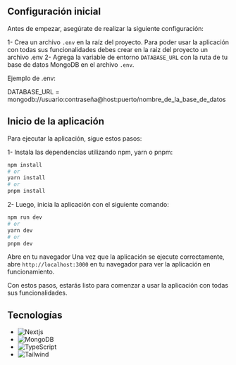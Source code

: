 ## Configuración inicial

Antes de empezar, asegúrate de realizar la siguiente configuración:

1- Crea un archivo `.env` en la raíz del proyecto.
Para poder usar la aplicación con todas sus funcionalidades debes crear en la raiz del proyecto un archivo .env
2- Agrega la variable de entorno `DATABASE_URL` con la ruta de tu base de datos MongoDB en el archivo `.env`.

Ejemplo de .env:

DATABASE_URL = mongodb://usuario:contraseña@host:puerto/nombre_de_la_base_de_datos

## Inicio de la aplicación

Para ejecutar la aplicación, sigue estos pasos:

1- Instala las dependencias utilizando npm, yarn o pnpm:

```bash
npm install
# or
yarn install
# or
pnpm install
```

2- Luego, inicia la aplicación con el siguiente comando:

```bash
npm run dev
# or
yarn dev
# or
pnpm dev
```

Abre en tu navegador
Una vez que la aplicación se ejecute correctamente, abre `http://localhost:3000` en tu navegador para ver la aplicación en funcionamiento.

Con estos pasos, estarás listo para comenzar a usar la aplicación con todas sus funcionalidades.

## Tecnologías

* ![Nextjs](https://img.shields.io/badge/next%20js-000000?style=for-the-badge&logo=nextdotjs&logoColor=white)
* ![MongoDB](https://img.shields.io/badge/MongoDB-4EA94B?style=for-the-badge&logo=mongodb&logoColor=white)
* ![TypeScript](https://img.shields.io/badge/TypeScript-007ACC?style=for-the-badge&logo=typescript&logoColor=white)
* ![Tailwind](https://img.shields.io/badge/Tailwind_CSS-38B2AC?style=for-the-badge&logo=tailwind-css&logoColor=white)
